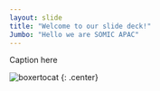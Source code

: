 ```yaml
---
layout: slide
title: "Welcome to our slide deck!"
Jumbo: "Hello we are SOMIC APAC"
---
```


Caption here

![boxertocat](https://octodex.github.com/images/boxertocat_octodex.jpg)
{: .center}
